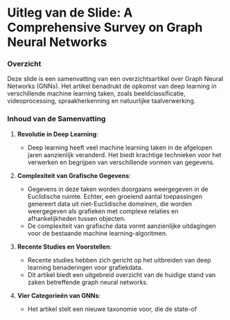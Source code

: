 # Uitleg van de Slide: A Comprehensive Survey on Graph Neural Networks

### Overzicht

Deze slide is een samenvatting van een overzichtsartikel over Graph Neural Networks (GNNs). Het artikel benadrukt de opkomst van deep learning in verschillende machine learning taken, zoals beeldclassificatie, videoprocessing, spraakherkenning en natuurlijke taalverwerking.

### Inhoud van de Samenvatting

1. **Revolutie in Deep Learning**: 
   - Deep learning heeft veel machine learning taken in de afgelopen jaren aanzienlijk veranderd. Het biedt krachtige technieken voor het verwerken en begrijpen van verschillende vormen van gegevens.

2. **Complexiteit van Grafische Gegevens**:
   - Gegevens in deze taken worden doorgaans weergegeven in de Euclidische ruimte. Echter, een groeiend aantal toepassingen genereert data uit niet-Euclidische domeinen, die worden weergegeven als grafieken met complexe relaties en afhankelijkheden tussen objecten.
   - De complexiteit van grafische data vormt aanzienlijke uitdagingen voor de bestaande machine learning-algoritmen.

3. **Recente Studies en Voorstellen**:
   - Recente studies hebben zich gericht op het uitbreiden van deep learning benaderingen voor grafiekdata.
   - Dit artikel biedt een uitgebreid overzicht van de huidige stand van zaken betreffende graph neural networks.

4. **Vier Categorieën van GNNs**:
   - Het artikel stelt een nieuwe taxonomie voor, die de state-of